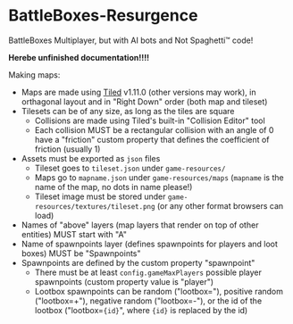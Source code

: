 # BattleBoxes-Resurgence
BattleBoxes Multiplayer, but with AI bots and Not Spaghetti™ code!



**Herebe unfinished documentation!!!!**

Making maps:
- Maps are made using [Tiled](https://www.mapeditor.org/) v1.11.0 (other versions may work), in orthagonal layout and in "Right Down" order (both map and tileset)
- Tilesets can be of any size, as long as the tiles are square
  - Collisions are made using Tiled's built-in "Collision Editor" tool
  - Each collision MUST be a rectangular collision with an angle of 0 have a "friction" custom property that defines the coefficient of friction (usually 1)
- Assets must be exported as `json` files
  - Tileset goes to `tileset.json` under `game-resources/`
  - Maps go to `mapname.json` under `game-resources/maps` (`mapname` is the name of the map, no dots in name please!)
  - Tileset image must be stored under `game-resources/textures/tileset.png` (or any other format browsers can load)
- Names of "above" layers (map layers that render on top of other entities) MUST start with "A"
- Name of spawnpoints layer (defines spawnpoints for players and loot boxes) MUST be "Spawnpoints"
- Spawnpoints are defined by the custom property "spawnpoint"
  - There must be at least `config.gameMaxPlayers` possible player spawnpoints (custom property value is "player")
  - Lootbox spawnpoints can be random ("lootbox="), positive random ("lootbox=+"), negative random ("lootbox=-"), or the id of the lootbox ("lootbox=`{id}`", where `{id}` is replaced by the id)
